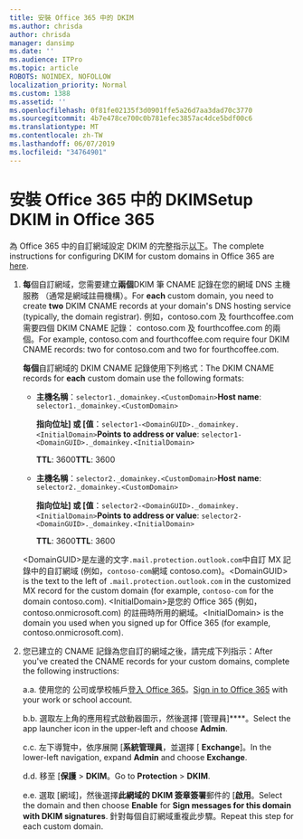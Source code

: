 ```yaml
---
title: 安裝 Office 365 中的 DKIM
ms.author: chrisda
author: chrisda
manager: dansimp
ms.date: ''
ms.audience: ITPro
ms.topic: article
ROBOTS: NOINDEX, NOFOLLOW
localization_priority: Normal
ms.custom: 1388
ms.assetid: ''
ms.openlocfilehash: 0f81fe02135f3d0901ffe5a26d7aa3dad70c3770
ms.sourcegitcommit: 4b7e478ce700c0b781efec3857ac4dce5bdf00c6
ms.translationtype: MT
ms.contentlocale: zh-TW
ms.lasthandoff: 06/07/2019
ms.locfileid: "34764901"
---
```

# <a name="setup-dkim-in-office-365"></a><span data-ttu-id="02016-102">安裝 Office 365 中的 DKIM</span><span class="sxs-lookup"><span data-stu-id="02016-102">Setup DKIM in Office 365</span></span>

<span data-ttu-id="02016-103">為 Office 365 中的自訂網域設定 DKIM 的完整指示[以下](https://docs.microsoft.com/office365/SecurityCompliance/use-dkim-to-validate-outbound-email#what-you-need-to-do-to-manually-set-up-dkim-in-office-365)。</span><span class="sxs-lookup"><span data-stu-id="02016-103">The complete instructions for configuring DKIM for custom domains in Office 365 are [here](https://docs.microsoft.com/office365/SecurityCompliance/use-dkim-to-validate-outbound-email#what-you-need-to-do-to-manually-set-up-dkim-in-office-365).</span></span>

1. <span data-ttu-id="02016-104">**每**個自訂網域，您需要建立**兩個**DKIM 筆 CNAME 記錄在您的網域 DNS 主機服務 （通常是網域註冊機構）。</span><span class="sxs-lookup"><span data-stu-id="02016-104">For **each** custom domain, you need to create **two** DKIM CNAME records at your domain's DNS hosting service (typically, the domain registrar).</span></span> <span data-ttu-id="02016-105">例如，contoso.com 及 fourthcoffee.com 需要四個 DKIM CNAME 記錄： contoso.com 及 fourthcoffee.com 的兩個。</span><span class="sxs-lookup"><span data-stu-id="02016-105">For example, contoso.com and fourthcoffee.com require four DKIM CNAME records: two for contoso.com and two for fourthcoffee.com.</span></span>

   <span data-ttu-id="02016-106">**每個**自訂網域的 DKIM CNAME 記錄使用下列格式：</span><span class="sxs-lookup"><span data-stu-id="02016-106">The DKIM CNAME records for **each** custom domain use the following formats:</span></span>

   - <span data-ttu-id="02016-107">**主機名稱**：`selector1._domainkey.<CustomDomain>`</span><span class="sxs-lookup"><span data-stu-id="02016-107">**Host name**: `selector1._domainkey.<CustomDomain>`</span></span>

     <span data-ttu-id="02016-108">**指向位址] 或 [值**：`selector1-<DomainGUID>._domainkey.<InitialDomain>`</span><span class="sxs-lookup"><span data-stu-id="02016-108">**Points to address or value**: `selector1-<DomainGUID>._domainkey.<InitialDomain>`</span></span>

     <span data-ttu-id="02016-109">**TTL**: 3600</span><span class="sxs-lookup"><span data-stu-id="02016-109">**TTL**: 3600</span></span>

   - <span data-ttu-id="02016-110">**主機名稱**：`selector2._domainkey.<CustomDomain>`</span><span class="sxs-lookup"><span data-stu-id="02016-110">**Host name**: `selector2._domainkey.<CustomDomain>`</span></span>

     <span data-ttu-id="02016-111">**指向位址] 或 [值**：`selector2-<DomainGUID>._domainkey.<InitialDomain>`</span><span class="sxs-lookup"><span data-stu-id="02016-111">**Points to address or value**: `selector2-<DomainGUID>._domainkey.<InitialDomain>`</span></span>

     <span data-ttu-id="02016-112">**TTL**: 3600</span><span class="sxs-lookup"><span data-stu-id="02016-112">**TTL**: 3600</span></span>

   <span data-ttu-id="02016-113">\<DomainGUID\>是左邊的文字`.mail.protection.outlook.com`中自訂 MX 記錄中的自訂網域 (例如，`contoso-com`網域 contoso.com)。</span><span class="sxs-lookup"><span data-stu-id="02016-113">\<DomainGUID\> is the text to the left of `.mail.protection.outlook.com` in the customized MX record for the custom domain (for example, `contoso-com` for the domain contoso.com).</span></span> <span data-ttu-id="02016-114">\<InitialDomain\>是您的 Office 365 (例如，contoso.onmicrosoft.com) 的註冊時所用的網域。</span><span class="sxs-lookup"><span data-stu-id="02016-114">\<InitialDomain\> is the domain you used when you signed up for Office 365 (for example, contoso.onmicrosoft.com).</span></span>

2. <span data-ttu-id="02016-115">您已建立的 CNAME 記錄為您自訂的網域之後，請完成下列指示：</span><span class="sxs-lookup"><span data-stu-id="02016-115">After you've created the CNAME records for your custom domains, complete the following instructions:</span></span>

   <span data-ttu-id="02016-116">a.</span><span class="sxs-lookup"><span data-stu-id="02016-116">a.</span></span> <span data-ttu-id="02016-117">使用您的 公司或學校帳戶[登入 Office 365](https://support.office.microsoft.com/article/e9eb7d51-5430-4929-91ab-6157c5a050b4)。</span><span class="sxs-lookup"><span data-stu-id="02016-117">[Sign in to Office 365](https://support.office.microsoft.com/article/e9eb7d51-5430-4929-91ab-6157c5a050b4) with your work or school account.</span></span>

   <span data-ttu-id="02016-118">b.</span><span class="sxs-lookup"><span data-stu-id="02016-118">b.</span></span> <span data-ttu-id="02016-119">選取左上角的應用程式啟動器圖示，然後選擇 [管理員]\*\*\*\*。</span><span class="sxs-lookup"><span data-stu-id="02016-119">Select the app launcher icon in the upper-left and choose **Admin**.</span></span>

   <span data-ttu-id="02016-120">c.</span><span class="sxs-lookup"><span data-stu-id="02016-120">c.</span></span> <span data-ttu-id="02016-121">左下導覽中，依序展開 [**系統管理員**，並選擇 [ **Exchange**]。</span><span class="sxs-lookup"><span data-stu-id="02016-121">In the lower-left navigation, expand **Admin** and choose **Exchange**.</span></span>

   <span data-ttu-id="02016-122">d.</span><span class="sxs-lookup"><span data-stu-id="02016-122">d.</span></span> <span data-ttu-id="02016-123">移至 [**保護** > **DKIM**。</span><span class="sxs-lookup"><span data-stu-id="02016-123">Go to **Protection** > **DKIM**.</span></span>

   <span data-ttu-id="02016-124">e.</span><span class="sxs-lookup"><span data-stu-id="02016-124">e.</span></span> <span data-ttu-id="02016-125">選取 [網域]，然後選擇**此網域的 DKIM 簽章簽署**郵件的 [**啟用**。</span><span class="sxs-lookup"><span data-stu-id="02016-125">Select the domain and then choose **Enable** for **Sign messages for this domain with DKIM signatures**.</span></span> <span data-ttu-id="02016-126">針對每個自訂網域重複此步驟。</span><span class="sxs-lookup"><span data-stu-id="02016-126">Repeat this step for each custom domain.</span></span>
